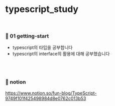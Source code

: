 # typescript_study
<br>

### 📕 01 getting-start 
- typescript의 타입을 공부합니다
- typescript의 interface의 활용에 대해 공부했습니다

<br>
<br>

### 📕 notion
https://www.notion.so/fun-blog/TypeScript-9749f101f425498984d8e0762c013b53
